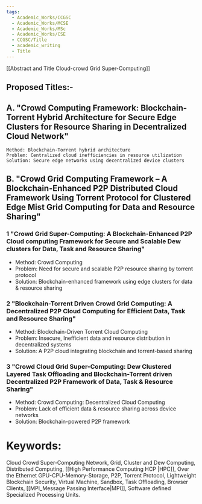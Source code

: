 ```yaml
---
tags:
  - Academic_Works/CCGSC
  - Academic_Works/MCSE
  - Academic_Works/MSc
  - Academic_Works/CSE
  - CCGSC/Title
  - academic_writing
  - Title
---
```


[[Abstract and Title Cloud-crowd Grid Super-Computing]]

## Proposed Titles:-

  
## A. "Crowd Computing Framework: Blockchain-Torrent Hybrid Architecture for Secure Edge Clusters for Resource Sharing in Decentralized Cloud Network"  
    Method: Blockchain-Torrent hybrid architecture  
    Problem: Centralized cloud inefficiencies in resource utilization  
    Solution: Secure edge networks using decentralized device clusters

 
## B. "Crowd Grid Computing Framework – A Blockchain-Enhanced P2P Distributed Cloud Framework Using Torrent Protocol for Clustered Edge Mist Grid Computing for Data and Resource Sharing"
    

  ### 1️ **"Crowd Grid Super-Computing: A Blockchain-Enhanced P2P Cloud computing Framework for Secure and Scalable Dew clusters for Data, Task and Resource Sharing"**

- Method: Crowd Computing    
- Problem: Need for secure and scalable P2P resource sharing by torrent protocol    
- Solution: Blockchain-enhanced framework using edge clusters for data & resource sharing
    
### 2️ "Blockchain-Torrent Driven Crowd Grid Computing: A Decentralized P2P Cloud Computing for Efficient Data, Task and Resource Sharing"

- Method: Blockchain-Driven Torrent Cloud Computing    
- Problem: Insecure, Inefficient data and resource distribution in decentralized systems    
- Solution: A P2P cloud integrating blockchain and torrent-based sharing
    
### 3️ "Crowd Cloud Grid Super-Computing:  Dew Clustered Layered Task Offloading and Blockchain-Torrent driven Decentralized P2P  Framework of Data, Task  & Resource Sharing"

- Method: Crowd Computing: Decentralized Cloud Computing    
- Problem: Lack of efficient data & resource sharing across device networks    
- Solution: Blockchain-powered P2P framework 


# Keywords: 
 Cloud Crowd Super-Computing Network, Grid, Cluster and Dew Computing, Distributed Computing,  [[High Performance Computing HCP |HPC]], Over the Ethernet GPU-CPU-Memory-Storage, P2P, Torrent Protocol, Lightweight Blockchain Security, Virtual Machine, Sandbox, Task Offloading, Browser Clients, [[MPI_Message Passing Interface|MPI]], Software defined Specialized Processing Units.